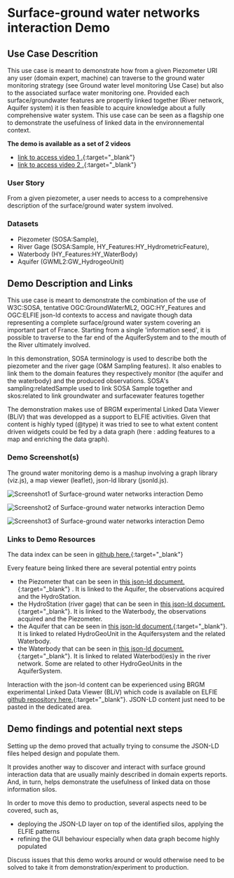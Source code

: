 # Surface-ground water networks interaction Demo

## Use Case Descrition

This use case is meant to demonstrate how from a given Piezometer URI any user (domain expert, machine) can traverse to the ground water monitoring strategy (see Ground water level monitoring Use Case) but also to the associated surface water monitoring one.
Provided each surface/groundwater features are propertly linked together (River
network, Aquifer system) it is then feasible to acquire knowledge about a fully
comprehensive water system. This use case can be seen as a flagship one to
demonstrate the usefulness of linked data in the environnemental context.

**The demo is available as a set of 2 videos**
* [link to access video 1 .](https://opengeospatial.github.io/ELFIE/demo/surface_groundwater_network_interaction_video_1.mp4){:target="_blank"}
* [link to access video 2 .](https://opengeospatial.github.io/ELFIE/demo/surface_groundwater_network_interaction_video_2.mp4){:target="_blank"}

### User Story
From a given piezometer, a user needs to access to a comprehensive description of the surface/ground water system involved.


### Datasets

- Piezometer (SOSA:Sample),
- River Gage (SOSA:Sample, HY\_Features:HY\_HydrometricFeature),
- Waterbody (HY\_Features:HY\_WaterBody)
- Aquifer (GWML2:GW_HydrogeoUnit)


## Demo Description and Links

This use case is meant to demonstrate the combination of the use of W3C:SOSA, tentative OGC:GroundWaterML2, OGC:HY\_Features and OGC:ELFIE json-ld contexts to access and navigate though data representing a complete surface/ground water system covering an important part of France.
Starting from a single 'information seed', it is possible to traverse to the far end of the AquiferSystem and to the mouth of the River ultimately involved.

In this demonstration, SOSA terminology is used to describe both the piezometer and the river gage (O&M Sampling features). It also enables to link them to the domain features they respectively monitor (the aquifer and the waterbody) and the produced observations.
SOSA's sampling:relatedSample used to link SOSA Sample together and skos:related to link groundwater and surfacewater features together

The demonstration makes use of BRGM experimental Linked Data Viewer (BLiV) that was developped as a support to ELFIE activities. Given that content is highly typed (@type) it was tried to see to what extent content driven widgets could be fed by a data graph (here : adding features to a map and enriching the data graph).


### Demo Screenshot(s)

The ground water monitoring demo is a mashup involving a graph library (viz.js), a map viewer (leaflet), json-ld library (jsonld.js).

![Screenshot1 of Surface-ground water networks interaction Demo ](https://opengeospatial.github.io/ELFIE/images/surface-ground_waterinteraction_screenshot1.png)

![Screenshot2 of Surface-ground water networks interaction Demo ](https://opengeospatial.github.io/ELFIE/images/surface-ground_waterinteraction_screenshot2.png)

![Screenshot3 of Surface-ground water networks interaction Demo ](https://opengeospatial.github.io/ELFIE/images/surface-ground_waterinteraction_screenshot3.png)

### Links to Demo Resources

The data index  can be seen in [github here.](https://github.com/opengeospatial/ELFIE/tree/master/data/FR_surface_ground_water_interaction){:target="_blank"}

Every feature being linked there are several potential entry points
* the Piezometer that can be seen in
[this json-ld document.](https://opengeospatial.github.io/ELFIE/FR/Piezometer/sgwi/00463X0036-H1.2.json){:target="_blank"} . It is linked to the Aquifer, the observations acquired and the HydroStation.
* the HydroStation (river gage) that can be seen in
[this json-ld document.](https://opengeospatial.github.io/ELFIE/FR/HydroStation/sgwi/E639703001.json){:target="_blank"}. It is linked to the Waterbody, the observations acquired and the Piezometer.
* the Aquifer that can be seen in
[this json-ld document.](https://opengeospatial.github.io/ELFIE/FR/GW-HydrogeoUnit/sgwi/121AT01.json){:target="_blank"}. It is linked to related HydroGeoUnit in the Aquifersystem and the related Waterbody.
* the Waterbody that can be seen in
[this json-ld document.](https://opengeospatial.github.io/ELFIE/FR/HY-WaterBody/sgwi/E6390700.json){:target="_blank"}. It is linked to related Waterbod(ies)y in the river network. Some are related to other HydroGeoUnits in the AquiferSystem.


Interaction with the json-ld content can be experienced using BRGM experimental Linked Data Viewer (BLiV) which code is available on ELFIE [github repository here.](https://github.com/opengeospatial/ELFIE/tree/master/Tools/Bliv){:target="_blank"}. JSON-LD content just need to be pasted in the dedicated area.


## Demo findings and potential next steps

Setting up the demo proved that actually trying to consume the JSON-LD files helped design and populate them.

It provides another way to discover and interact with surface ground interaction data that are usually mainly described in domain experts reports. And, in turn, helps demonstrate the usefulness of linked data on those information silos.

In order to move this demo to production, several aspects need to be covered, such as,

* deploying the JSON-LD layer on top of the identified silos, applying the ELFIE patterns
* refining the GUI behaviour especially when data graph become highly populated

Discuss issues that this demo works around or would otherwise need to be solved to take
it from demonstration/experiment to production.
